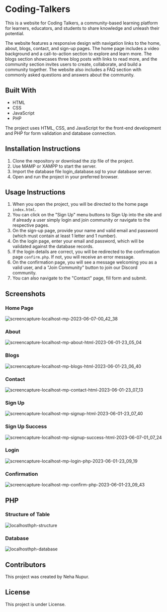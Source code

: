 # Coding-Talkers

This is a website for Coding Talkers, a community-based learning platform for learners, educators, and students to share knowledge and unleash their potential.

The website features a responsive design with navigation links to the home, about, blogs, contact, and sign-up pages. The home page includes a video background and a call-to-action section to explore and learn more. The blogs section showcases three blog posts with links to read more, and the community section invites users to create, collaborate, and build a community together. The website also includes a FAQ section with commonly asked questions and answers about the community.

## Built With
<ul>
    <li>HTML</li>
    <li>CSS</li>
    <li>JavaScript</li>
    <li>PHP</li>
</ul>

The project uses HTML, CSS, and JavaScript for the front-end development and PHP for form validation and database connection.

## Installation Instructions
<ol>
  <li>Clone the repository or download the zip file of the project.</li>
  <li>Use MAMP or XAMPP to start the server.</li>
  <li>Import the database file login_database.sql to your database server.</li>
  <li>Open and run the project in your preferred browser.</li>
</ol>

## Usage Instructions
<ol>
  <li>When you open the project, you will be directed to the home page <code>index.html</code>.</li>
  <li>You can click on the "Sign Up" menu buttons to Sign Up into the site and if already a user simply login and join community or navigate to the respective pages.</li>
  <li>On the sign-up page, provide your name and valid email and password (which must contain at least 1 letter and 1 number).</li>
  <li>On the login page, enter your email and password, which will be validated against the database records.</li>
  <li>If the login details are correct, you will be redirected to the confirmation page <code>confirm.php</code>. If not, you will receive an error message.</li>
  <li>On the confirmation page, you will see a message welcoming you as a valid user, and a "Join Community" button to join our Discord community.</li>
  <li>You can also navigate to the "Contact" page, fill form and submit.</li>
</ol>


 ## Screenshots
### Home Page
![screencapture-localhost-mp-2023-06-07-00_42_38](https://github.com/neha-nupur/Coding-Talkers/assets/110279038/bbd85cb9-5d14-47a6-b7fb-255df1d2a909)


### About
![screencapture-localhost-mp-about-html-2023-06-01-23_05_04](https://github.com/neha-nupur/Coding-Talkers/assets/110279038/4573e596-3081-42b3-8217-b6bd4f684d80)


### Blogs
![screencapture-localhost-mp-blogs-html-2023-06-01-23_06_40](https://github.com/neha-nupur/Coding-Talkers/assets/110279038/2ba4fa19-e290-48be-bcf8-8c3706b36a98)


### Contact
![screencapture-localhost-mp-contact-html-2023-06-01-23_07_13](https://github.com/neha-nupur/Coding-Talkers/assets/110279038/f68a8453-72ea-4bc2-a0d5-551c20d3adff)


### Sign Up
![screencapture-localhost-mp-signup-html-2023-06-01-23_07_40](https://github.com/neha-nupur/Coding-Talkers/assets/110279038/b2ca3ecd-0f2a-4c92-b906-0f99a1a8a81f)


### Sign Up Success
![screencapture-localhost-mp-signup-success-html-2023-06-07-01_07_24](https://github.com/neha-nupur/Coding-Talkers/assets/110279038/16fa8251-bc87-475f-b9f7-01df86d36b43)


### Login
![screencapture-localhost-mp-login-php-2023-06-01-23_09_19](https://github.com/neha-nupur/Coding-Talkers/assets/110279038/fca4c790-b60a-4487-b53e-0b3726dcf718)


### Confirmation
![screencapture-localhost-mp-confirm-php-2023-06-01-23_09_43](https://github.com/neha-nupur/Coding-Talkers/assets/110279038/13471082-d54b-4cf7-a5b6-dc80972601d0)

## PHP
### Structure of Table
![localhosthph-structure](https://github.com/neha-nupur/Coding-Talkers/assets/110279038/6a3b9388-f145-4463-aeee-9f45fb1d17f9)


### Database
![localhosthph-database](https://github.com/neha-nupur/Coding-Talkers/assets/110279038/505ccf38-5288-48e3-8fe4-03682892417a)



## Contributors

This project was created by Neha Nupur.


## License

This project is under License.
